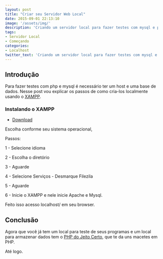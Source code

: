```yaml
---
layout: post
title: "Criar seu Servidor Web Local"
date: 2015-09-01 22:13:10
image: '/assets/img/'
description: 'Criando um servidor local para fazer testes com mysql e php.'
tags:
- Servidor Local
- Começando
categories:
- Localhost
twitter_text: 'Criando um servidor local para fazer testes com mysql e php.'
---
```


## Introdução

Para fazer testes com php e mysql é necessário ter um host e uma base de dados.
Nesse post vou explicar os passos de como cria-los localmente  usando o [XAMPP](https://www.apachefriends.org/pt_br/index.html).


### Instalando o XAMPP

- [Download](https://www.apachefriends.org/pt_br/index.html)

Escolha conforme seu sistema operacional, 

Passos:

1 - Selecione idioma

2 - Escolha o diretório

3 - Aguarde

4 - Selecione Serviços - Desmarque Filezila

5 - Aguarde

6 - Inicie o XAMPP e nele inicie Apache e Mysql.

Feito isso acesso localhost/ em seu browser.

## Conclusão

Agora que você já tem um local para teste de seus programas e um local para armazenar dados tem o [PHP do Jeito Certo](http://br.phptherightway.com), 
que te da uns macetes em PHP.

Até logo.
